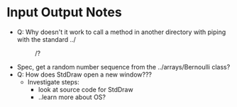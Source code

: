 # Input Output Notes

- Q: Why doesn't it work to call a method in another directory with piping with the standard ../<dir>/<CLASS>?
- Spec, get a random number sequence from the ../arrays/Bernoulli class?
- Q: How does StdDraw open a new window???
    - Investigate steps:
        - look at source code for StdDraw
        - ..learn more about OS?
